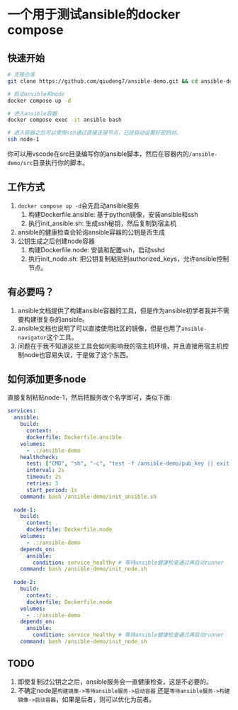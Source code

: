 # 一个用于测试ansible的docker compose

## 快速开始
```bash
# 克隆仓库
git clone https://github.com/qiudeng7/ansible-demo.git && cd ansible-demo

# 启动ansible和node
docker compose up -d

# 进入ansible容器
docker compose exec -it ansible bash

# 进入容器之后可以使用ssh通过直接连接节点，已经自动设置好密钥对。 
ssh node-1
```

你可以用vscode在src目录编写你的ansible脚本，然后在容器内的`/ansible-demo/src`目录执行你的脚本。

## 工作方式
1. `docker compose up -d`会先启动ansible服务
   1. 构建Dockerfile.ansible: 基于python镜像，安装ansible和ssh
   2. 执行init_ansible.sh: 生成ssh秘钥，然后复制到宿主机
2. ansible的健康检查会轮询ansible容器的公钥是否生成
3. 公钥生成之后创建node容器
   1. 构建Dockerfile.node: 安装和配置ssh，启动sshd
   2. 执行init_node.sh: 把公钥复制粘贴到authorized_keys，允许ansible控制节点。

## 有必要吗？
1. ansible文档提供了构建ansible容器的工具，但是作为ansible初学者我并不需要构建很复杂的ansible。
2. ansible文档也说明了可以直接使用社区的镜像，但是也用了`ansible-navigator`这个工具。
3. 问题在于我不知道这些工具会如何影响我的宿主机环境，并且直接用宿主机控制node也容易失误，于是做了这个东西。

## 如何添加更多node
直接复制粘贴node-1，然后把服务改个名字即可，类似下面:
```yaml 
services:
  ansible:
    build:
      context: .
      dockerfile: Dockerfile.ansible
    volumes:
      - .:/ansible-demo
    healthcheck:
      test: ["CMD", "sh", "-c", "test -f /ansible-demo/pub_key || exit 1"]
      interval: 2s
      timeout: 2s
      retries: 3
      start_period: 1s
    command: bash /ansible-demo/init_ansible.sh
  
  node-1:
    build:
      context: .
      dockerfile: Dockerfile.node
    volumes:
      - .:/ansible-demo
    depends_on: 
      ansible:
        condition: service_healthy # 等待ansible健康检查通过再启动runner
    command: bash /ansible-demo/init_node.sh
  
  node-2:
    build:
      context: .
      dockerfile: Dockerfile.node
    volumes:
      - .:/ansible-demo
    depends_on: 
      ansible:
        condition: service_healthy # 等待ansible健康检查通过再启动runner
    command: bash /ansible-demo/init_node.sh
```


## TODO
1. 即使复制过公钥之之后，ansible服务会一直健康检查，这是不必要的。
2. 不确定node是`构建镜像->等待ansible服务->启动容器` 还是`等待ansible服务->构建镜像->启动容器`，如果是后者，则可以优化为前者。